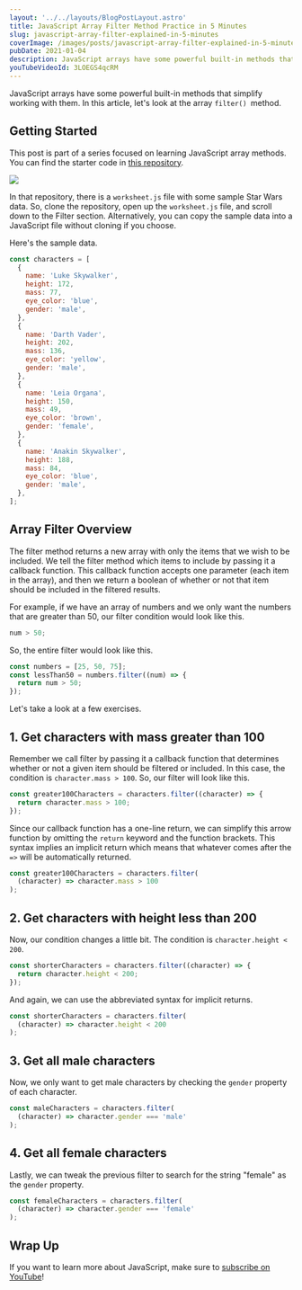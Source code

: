 ```yaml
---
layout: '../../layouts/BlogPostLayout.astro'
title: JavaScript Array Filter Method Practice in 5 Minutes
slug: javascript-array-filter-explained-in-5-minutes
coverImage: /images/posts/javascript-array-filter-explained-in-5-minutes/cover.png
pubDate: 2021-01-04
description: JavaScript arrays have some powerful built-in methods that simplify working with them. Let's look at the array filter() method.
youTubeVideoId: 3LOEGS4qcRM
---
```


JavaScript arrays have some powerful built-in methods that simplify working with them. In this article, let's look at the array `filter() `method.

## Getting Started

This post is part of a series focused on learning JavaScript array methods. You can find the starter code in [this repository](https://bit.ly/jqq-array-practice).

![](/images/javascript-array-filter-explained-in-5-minutes/1.png)

In that repository, there is a `worksheet.js` file with some sample Star Wars data. So, clone the repository, open up the `worksheet.js` file, and scroll down to the Filter section. Alternatively, you can copy the sample data into a JavaScript file without cloning if you choose.

Here's the sample data.

```javascript
const characters = [
  {
    name: 'Luke Skywalker',
    height: 172,
    mass: 77,
    eye_color: 'blue',
    gender: 'male',
  },
  {
    name: 'Darth Vader',
    height: 202,
    mass: 136,
    eye_color: 'yellow',
    gender: 'male',
  },
  {
    name: 'Leia Organa',
    height: 150,
    mass: 49,
    eye_color: 'brown',
    gender: 'female',
  },
  {
    name: 'Anakin Skywalker',
    height: 188,
    mass: 84,
    eye_color: 'blue',
    gender: 'male',
  },
];
```

## Array Filter Overview

The filter method returns a new array with only the items that we wish to be included. We tell the filter method which items to include by passing it a callback function. This callback function accepts one parameter (each item in the array), and then we return a boolean of whether or not that item should be included in the filtered results.

For example, if we have an array of numbers and we only want the numbers that are greater than 50, our filter condition would look like this.

```javascript
num > 50;
```

So, the entire filter would look like this.

```javascript
const numbers = [25, 50, 75];
const lessThan50 = numbers.filter((num) => {
  return num > 50;
});
```

Let's take a look at a few exercises.

## 1. Get characters with mass greater than 100

Remember we call filter by passing it a callback function that determines whether or not a given item should be filtered or included. In this case, the condition is `character.mass > 100`. So, our filter will look like this.

```javascript
const greater100Characters = characters.filter((character) => {
  return character.mass > 100;
});
```

Since our callback function has a one-line return, we can simplify this arrow function by omitting the `return` keyword and the function brackets. This syntax implies an implicit return which means that whatever comes after the `=>` will be automatically returned.

```javascript
const greater100Characters = characters.filter(
  (character) => character.mass > 100
);
```

## 2. Get characters with height less than 200

Now, our condition changes a little bit. The condition is `character.height < 200`.

```javascript
const shorterCharacters = characters.filter((character) => {
  return character.height < 200;
});
```

And again, we can use the abbreviated syntax for implicit returns.

```javascript
const shorterCharacters = characters.filter(
  (character) => character.height < 200
);
```

## 3. Get all male characters

Now, we only want to get male characters by checking the `gender` property of each character.

```javascript
const maleCharacters = characters.filter(
  (character) => character.gender === 'male'
);
```

## 4. Get all female characters

Lastly, we can tweak the previous filter to search for the string "female" as the `gender` property.

```javascript
const femaleCharacters = characters.filter(
  (character) => character.gender === 'female'
);
```

## Wrap Up

If you want to learn more about JavaScript, make sure to [subscribe on YouTube](https://www.youtube.com/c/jamesqquick?sub_confirmation=1)!
